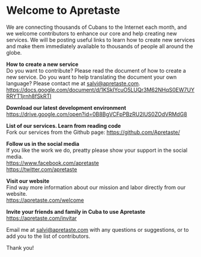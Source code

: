 # Welcome to Apretaste
We are connecting thousands of Cubans to the Internet each month, and we welcome contributors to enhance our core and help creating new services. We will be posting useful links to learn how to create new services and make them immediately available to thousands of people all around the globe.

**How to create a new service**  
Do you want to contribute? Please read the document of how to create a new service. Do you want to help translating the document your own language? Please contact me at salvi@apretaste.com.
<https://docs.google.com/document/d/1KSkIYcuO5LUQr3M62NHqS0EW7UYRRYT1jrnh8fSkRTI>

**Download our latest development environment**  
<https://drive.google.com/open?id=0B8BgVCFpPBzRU2lUS0ZOdVRMdG8>

**List of our services. Learn from reading code**  
Fork our services from the Github page: https://github.com/Apretaste/

**Follow us in the social media**  
If you like the work we do, preatty please show your support in the social media.  
<https://www.facebook.com/apretaste>  
<https://twitter.com/apretaste>  

**Visit our website**  
Find way more information about our mission and labor directly from our website.  
<https://apretaste.com/welcome>

**Invite your friends and family in Cuba to use Apretaste**  
https://apretaste.com/invitar  


Email me at salvi@apretaste.com with any questions or suggestions, or to add you to the list of contributors.

Thank you!
